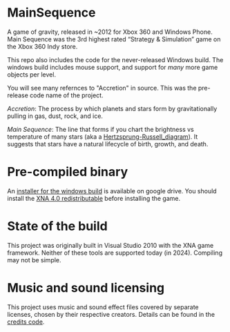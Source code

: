 # MainSequence
A game of gravity, released in ~2012 for Xbox 360 and Windows Phone. Main Sequence was the 3rd highest rated “Strategy & Simulation” game on the Xbox 360 Indy store.

This repo also includes the code for the never-released Windows build. The windows build includes mouse support, and support for *many* more game objects per level.

You will see many refernces to "Accretion" in source. This was the pre-release code name of the project.

*Accretion*: The process by which planets and stars form by gravitationally pulling in gas, dust, rock, and ice.

*Main Sequence*: The line that forms if you chart the brightness vs temperature of many stars (aka a [Hertzsprung-Russell_diagram](https://en.wikipedia.org/wiki/Hertzsprung%E2%80%93Russell_diagram)). It suggests that stars have a natural lifecycle of birth, growth, and death.

# Pre-compiled binary
An [installer for the windows build](https://drive.google.com/file/d/1X2prGYaxPT6Ga4pfTIhrV6QADrcKP6Qt/view?usp=sharing) is available on google drive.
You should install the [XNA 4.0 redistributable](https://www.microsoft.com/en-us/download/details.aspx?id=20914) before installing the game.

# State of the build
This project was originally built in Visual Studio 2010 with the XNA game framework. Neither of these tools are supported today (in 2024). Compiling may not be simple.

# Music and sound licensing
This project uses music and sound effect files covered by separate licenses, chosen by their respective creators. Details can be found in the [credits code](https://github.com/DavidWAbrahams/MainSequence/blob/main/Accretion/Accretion/GraphicHelpers/CreditsHelper.cs).

